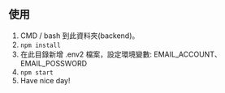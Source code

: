 ## 使用
1. CMD / bash 到此資料夾(backend)。
2. `npm install`
3. 在此目錄新增 .env2 檔案，設定環境變數: EMAIL_ACCOUNT、 EMAIL_POSSWORD
3. `npm start`
4. Have nice day!
